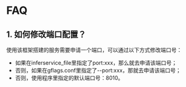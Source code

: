 # FAQ
## 1. 如何修改端口配置？
使用该框架搭建的服务需要申请一个端口，可以通过以下方式修改端口号：

- 如果在inferservice_file里指定了port:xxx，那么就去申请该端口号；
- 否则，如果在gflags.conf里指定了--port:xxx，那就去申请该端口号；
- 否则，使用程序里指定的默认端口号：8010。
